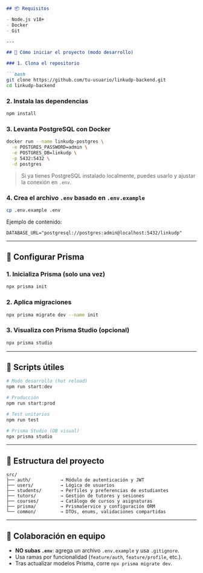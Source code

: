 ````markdown

## 📦 Requisitos

- Node.js v18+
- Docker
- Git

---

## 🚀 Cómo iniciar el proyecto (modo desarrollo)

### 1. Clona el repositorio

```bash
git clone https://github.com/tu-usuario/linkudp-backend.git
cd linkudp-backend
````

### 2. Instala las dependencias

```bash
npm install
```

### 3. Levanta PostgreSQL con Docker

```bash
docker run --name linkudp-postgres \
  -e POSTGRES_PASSWORD=admin \
  -e POSTGRES_DB=linkudp \
  -p 5432:5432 \
  -d postgres
```

> Si ya tienes PostgreSQL instalado localmente, puedes usarlo y ajustar la conexión en `.env`.

### 4. Crea el archivo `.env` basado en `.env.example`

```bash
cp .env.example .env
```

Ejemplo de contenido:

```env
DATABASE_URL="postgresql://postgres:admin@localhost:5432/linkudp"
```

---

## 🧩 Configurar Prisma

### 1. Inicializa Prisma (solo una vez)

```bash
npx prisma init
```

### 2. Aplica migraciones

```bash
npx prisma migrate dev --name init
```

### 3. Visualiza con Prisma Studio (opcional)

```bash
npx prisma studio
```

---

## 📂 Scripts útiles

```bash
# Modo desarrollo (hot reload)
npm run start:dev

# Producción
npm run start:prod

# Test unitarios
npm run test

# Prisma Studio (DB visual)
npx prisma studio
```

---

## 📁 Estructura del proyecto

```
src/
├── auth/           → Módulo de autenticación y JWT
├── users/          → Lógica de usuarios
├── students/       → Perfiles y preferencias de estudiantes
├── tutors/         → Gestión de tutores y sesiones
├── courses/        → Catálogo de cursos y asignaturas
├── prisma/         → PrismaService y configuración ORM
└── common/         → DTOs, enums, validaciones compartidas
```

---

## 👥 Colaboración en equipo

* **NO subas `.env`**: agrega un archivo `.env.example` y usa `.gitignore`.
* Usa ramas por funcionalidad (`feature/auth`, `feature/profile`, etc.).
* Tras actualizar modelos Prisma, corre `npx prisma migrate dev`.


